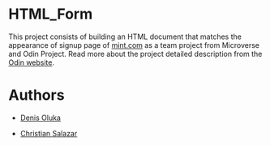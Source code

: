 # HTML_Form

This project consists of building an HTML document that matches the appearance of signup page of [mint.com](https://www.mint.com/) as a team project from Microverse and Odin Project. Read more about the project detailed description from the [Odin website](https://www.theodinproject.com/courses/html5-and-css3/lessons/forms-for-collecting-data).

# Authors

- [Denis Oluka](https://github.com/OlukaDenis)

- [Christian Salazar](https://github.com/Grifo89)
